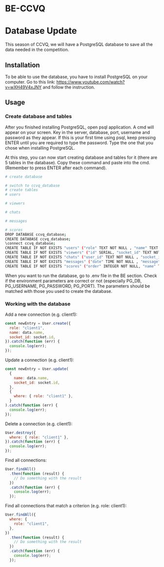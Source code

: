 # BE-CCVQ
# Database Update

This season of CCVQ, we will have a PostgreSQL database to save all the data needed in the competition.

## Installation

To be able to use the database, you have to install PostgreSQL on your computer. Go to this link: https://www.youtube.com/watch?v=wXH49V4xJNY and follow the instruction.

## Usage

### Create database and tables

After you finished installing PostgreSQL, open psql application. A cmd will appear on your screen. Key in the server, database, port, username and password as they appear. If this is your first time using psql, keep pressing ENTER until you are required to type the password. Type the one that you chose when installing PostgreSQL.

At this step, you can now start creating database and tables for it (there are 5 tables in the database). Copy these command and paste into the cmd. (Remember to press ENTER after each command).

```sh
# create database

# switch to ccvq_database
# create tables
# users

# viewers

# chats

# messages

# scores
DROP DATABASE ccvq_database;
CREATE DATABASE ccvq_database;
\connect ccvq_database;
CREATE TABLE IF NOT EXISTS "users" ("role" TEXT NOT NULL , "name" TEXT NOT NULL, "socket_id" TEXT NOT NULL, "createdAt" TIMESTAMP WITH TIME ZONE NOT NULL, "updatedAt" TIMESTAMP WITH TIME ZONE NOT NULL, PRIMARY KEY ("role"));
CREATE TABLE IF NOT EXISTS "viewers" ("id" SERIAL, "socket_id" TEXT NOT NULL, "createdAt" TIMESTAMP WITH TIME ZONE NOT NULL, "updatedAt" TIMESTAMP WITH TIME ZONE NOT NULL, PRIMARY KEY ("id"));
CREATE TABLE IF NOT EXISTS "chats" ("user_id" TEXT NOT NULL , "socket_id" TEXT NOT NULL, "name" TEXT NOT NULL, "department" TEXT NOT NULL, "createdAt" TIMESTAMP WITH TIME ZONE NOT NULL, "updatedAt" TIMESTAMP WITH TIME ZONE NOT NULL, PRIMARY KEY ("user_id"));
CREATE TABLE IF NOT EXISTS "messages" ("date" TIME NOT NULL , "message" TEXT NOT NULL, "type" TEXT NOT NULL, "user_id" TEXT NOT NULL REFERENCES "chats" ("user_id"), "createdAt" TIMESTAMP WITH TIME ZONE NOT NULL, "updatedAt" TIMESTAMP WITH TIME ZONE NOT NULL, PRIMARY KEY ("date"));
CREATE TABLE IF NOT EXISTS "scores" ("order" INTEGER NOT NULL, "name" TEXT, "score" INTEGER,"image" TEXT, "createdAt" TIMESTAMP WITH TIME ZONE NOT NULL, "updatedAt" TIMESTAMP WITH TIME ZONE NOT NULL, PRIMARY KEY ("order"));
```

When you want to run the database, go to .env file in the BE section. Check if the environment parameters are correct or not (especially PG_DB, PG_USERNAME, PG_PASSWORD, PG_PORT). The parameters should be matched with those you used to create the database.

### Working with the database

Add a new connection (e.g. client1):

```javascript
const newEntry = User.create({
  role: "client1",
  name: data.name,
  socket_id: socket.id,
}).catch(function (err) {
  console.log(err);
});
```

Update a connection (e.g. client1):

```javascript
const newEntry = User.update(
  {
    name: data.name,
    socket_id: socket.id,
  },
  {
    where: { role: "client1" },
  }
).catch(function (err) {
  console.log(err);
});
```

Delete a connection (e.g. client1):

```javascript
User.destroy({
  where: { role: "client1" },
}).catch(function (err) {
  console.log(err);
});
```

Find all connections:

```javascript
User.findAll()
  .then(function (result) {
    // Do something with the result
  })
  .catch(function (err) {
    console.log(err);
  });
```

Find all connections that match a criterion (e.g. role: client1):

```javascript
User.findAll({
  where: {
    role: "client1",
  },
})
  .then(function (result) {
    // Do something with the result
  })
  .catch(function (err) {
    console.log(err);
  });
```
